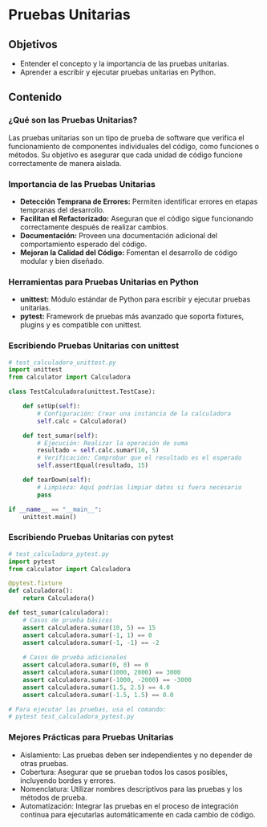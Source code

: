 # Pruebas Unitarias

## Objetivos

- Entender el concepto y la importancia de las pruebas unitarias.
- Aprender a escribir y ejecutar pruebas unitarias en Python.

## Contenido

### ¿Qué son las Pruebas Unitarias?

Las pruebas unitarias son un tipo de prueba de software que verifica el funcionamiento de componentes individuales del código, como funciones o métodos. Su objetivo es asegurar que cada unidad de código funcione correctamente de manera aislada.

### Importancia de las Pruebas Unitarias

- **Detección Temprana de Errores:** Permiten identificar errores en etapas tempranas del desarrollo.
- **Facilitan el Refactorizado:** Aseguran que el código sigue funcionando correctamente después de realizar cambios.
- **Documentación:** Proveen una documentación adicional del comportamiento esperado del código.
- **Mejoran la Calidad del Código:** Fomentan el desarrollo de código modular y bien diseñado.

### Herramientas para Pruebas Unitarias en Python

- **unittest:** Módulo estándar de Python para escribir y ejecutar pruebas unitarias.
- **pytest:** Framework de pruebas más avanzado que soporta fixtures, plugins y es compatible con unittest.

### Escribiendo Pruebas Unitarias con unittest

```python
# test_calculadora_unittest.py
import unittest
from calculator import Calculadora

class TestCalculadora(unittest.TestCase):

    def setUp(self):
        # Configuración: Crear una instancia de la calculadora
        self.calc = Calculadora()

    def test_sumar(self):
        # Ejecución: Realizar la operación de suma
        resultado = self.calc.sumar(10, 5)
        # Verificación: Comprobar que el resultado es el esperado
        self.assertEqual(resultado, 15)

    def tearDown(self):
        # Limpieza: Aquí podrías limpiar datos si fuera necesario
        pass

if __name__ == "__main__":
    unittest.main()

```

### Escribiendo Pruebas Unitarias con pytest

```python
# test_calculadora_pytest.py
import pytest
from calculator import Calculadora

@pytest.fixture
def calculadora():
    return Calculadora()

def test_sumar(calculadora):
    # Casos de prueba básicos
    assert calculadora.sumar(10, 5) == 15
    assert calculadora.sumar(-1, 1) == 0
    assert calculadora.sumar(-1, -1) == -2
    
    # Casos de prueba adicionales
    assert calculadora.sumar(0, 0) == 0
    assert calculadora.sumar(1000, 2000) == 3000
    assert calculadora.sumar(-1000, -2000) == -3000
    assert calculadora.sumar(1.5, 2.5) == 4.0
    assert calculadora.sumar(-1.5, 1.5) == 0.0

# Para ejecutar las pruebas, usa el comando:
# pytest test_calculadora_pytest.py

```

### Mejores Prácticas para Pruebas Unitarias

- Aislamiento: Las pruebas deben ser independientes y no depender de otras pruebas.
- Cobertura: Asegurar que se prueban todos los casos posibles, incluyendo bordes y errores.
- Nomenclatura: Utilizar nombres descriptivos para las pruebas y los métodos de prueba.
- Automatización: Integrar las pruebas en el proceso de integración continua para ejecutarlas automáticamente en cada cambio de código.
